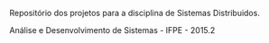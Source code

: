 Repositório dos projetos para a disciplina de Sistemas Distribuidos.

Análise e Desenvolvimento de Sistemas - IFPE - 2015.2


